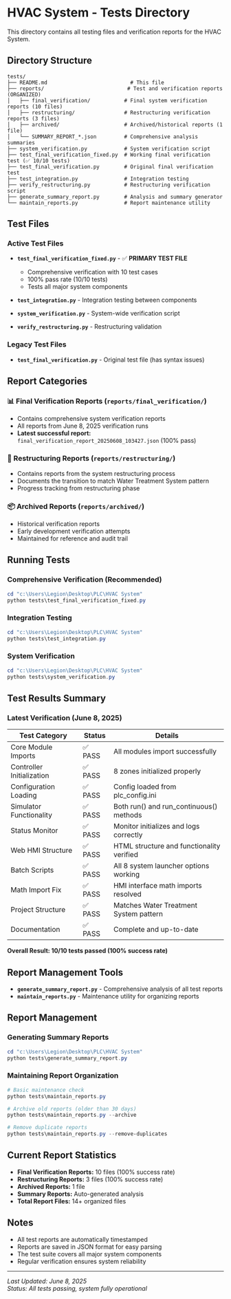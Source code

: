 # HVAC System - Tests Directory

This directory contains all testing files and verification reports for the HVAC System.

## Directory Structure

```
tests/
├── README.md                           # This file
├── reports/                           # Test and verification reports (ORGANIZED)
│   ├── final_verification/           # Final system verification reports (10 files)
│   ├── restructuring/                # Restructuring verification reports (3 files)
│   ├── archived/                     # Archived/historical reports (1 file)
│   └── SUMMARY_REPORT_*.json         # Comprehensive analysis summaries
├── system_verification.py            # System verification script
├── test_final_verification_fixed.py  # Working final verification test (✅ 10/10 tests)
├── test_final_verification.py        # Original final verification test
├── test_integration.py               # Integration testing
├── verify_restructuring.py           # Restructuring verification script
├── generate_summary_report.py        # Analysis and summary generator
└── maintain_reports.py               # Report maintenance utility
```

## Test Files

### Active Test Files
- **`test_final_verification_fixed.py`** - ✅ **PRIMARY TEST FILE**
  - Comprehensive verification with 10 test cases
  - 100% pass rate (10/10 tests)
  - Tests all major system components

- **`test_integration.py`** - Integration testing between components
- **`system_verification.py`** - System-wide verification script
- **`verify_restructuring.py`** - Restructuring validation

### Legacy Test Files
- **`test_final_verification.py`** - Original test file (has syntax issues)

## Report Categories

### 📊 Final Verification Reports (`reports/final_verification/`)
- Contains comprehensive system verification reports
- All reports from June 8, 2025 verification runs
- **Latest successful report:** `final_verification_report_20250608_103427.json` (100% pass)

### 🔄 Restructuring Reports (`reports/restructuring/`)
- Contains reports from the system restructuring process
- Documents the transition to match Water Treatment System pattern
- Progress tracking from restructuring phase

### 📦 Archived Reports (`reports/archived/`)
- Historical verification reports
- Early development verification attempts
- Maintained for reference and audit trail

## Running Tests

### Comprehensive Verification (Recommended)
```powershell
cd "c:\Users\Legion\Desktop\PLC\HVAC System"
python tests\test_final_verification_fixed.py
```

### Integration Testing
```powershell
cd "c:\Users\Legion\Desktop\PLC\HVAC System"
python tests\test_integration.py
```

### System Verification
```powershell
cd "c:\Users\Legion\Desktop\PLC\HVAC System"
python tests\system_verification.py
```

## Test Results Summary

### Latest Verification (June 8, 2025)
| Test Category | Status | Details |
|---------------|--------|---------|
| Core Module Imports | ✅ PASS | All modules import successfully |
| Controller Initialization | ✅ PASS | 8 zones initialized properly |
| Configuration Loading | ✅ PASS | Config loaded from plc_config.ini |
| Simulator Functionality | ✅ PASS | Both run() and run_continuous() methods |
| Status Monitor | ✅ PASS | Monitor initializes and logs correctly |
| Web HMI Structure | ✅ PASS | HTML structure and functionality verified |
| Batch Scripts | ✅ PASS | All 8 system launcher options working |
| Math Import Fix | ✅ PASS | HMI interface math imports resolved |
| Project Structure | ✅ PASS | Matches Water Treatment System pattern |
| Documentation | ✅ PASS | Complete and up-to-date |

**Overall Result: 10/10 tests passed (100% success rate)**

## Report Management Tools
- **`generate_summary_report.py`** - Comprehensive analysis of all test reports
- **`maintain_reports.py`** - Maintenance utility for organizing reports

## Report Management

### Generating Summary Reports
```powershell
cd "c:\Users\Legion\Desktop\PLC\HVAC System"
python tests\generate_summary_report.py
```

### Maintaining Report Organization
```powershell
# Basic maintenance check
python tests\maintain_reports.py

# Archive old reports (older than 30 days)
python tests\maintain_reports.py --archive

# Remove duplicate reports
python tests\maintain_reports.py --remove-duplicates
```

## Current Report Statistics

- **Final Verification Reports:** 10 files (100% success rate)
- **Restructuring Reports:** 3 files (100% success rate) 
- **Archived Reports:** 1 file
- **Summary Reports:** Auto-generated analysis
- **Total Report Files:** 14+ organized files

## Notes

- All test reports are automatically timestamped
- Reports are saved in JSON format for easy parsing
- The test suite covers all major system components
- Regular verification ensures system reliability

---

*Last Updated: June 8, 2025*  
*Status: All tests passing, system fully operational*
